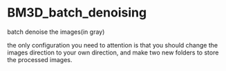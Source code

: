 # BM3D_batch_denoising
batch denoise the images(in gray)

the only configuration you need to attention is that you should change the images direction to your own direction, and make two new folders to store the processed images.

